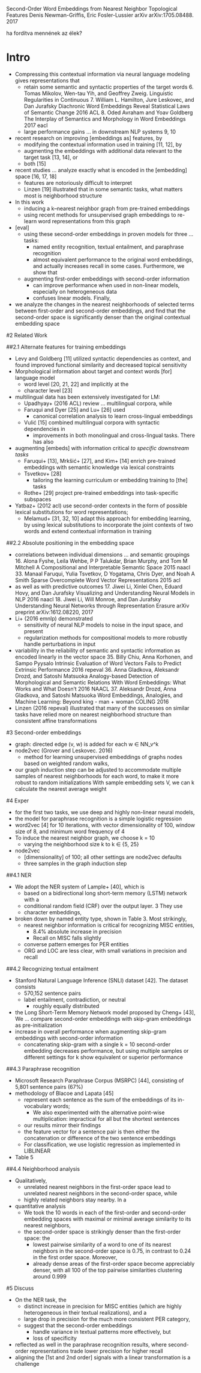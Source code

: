 Second-Order Word Embeddings from Nearest Neighbor Topological Features
Denis Newman-Griffis, Eric Fosler-Lussier
arXiv arXiv:1705.08488. 2017

ha fordítva mennének az élek?

# Intro

* Compressing this contextual information via neural language modeling gives
  representations that
  * retain some semantic and syntactic properties of the target words
    6. Tomas Mikolov, Wen-tau Yih, and Geoffrey Zweig. Linguistic Regularities in Continuous
    7.  William L. Hamilton, Jure Leskovec, and Dan Jurafsky
      Diachronic Word Embeddings Reveal Statistical Laws of Semantic Change
      2016 ACL
    8.  Oded Avraham and Yoav Goldberg
      The Interplay of Semantics and Morphology in Word Embeddings
      2017 eacl
  * large performance gains ... in downstream NLP systems 9, 10
* recent research on improving [embeddings as] features, by
  * modifying the contextual information used in training [11, 12], by
  * augmenting the embeddings with additional data relevant to the target task
    [13, 14], or
  * both [15]
* recent studies ... analyze exactly what is encoded in the [embedding] space
  [16, 17, 18]
  * features are notoriously difficult to interpret
  * Linzen [19] illustrated that in some semantic tasks,
    what matters most is neighborhood structure
* In this work
  * inducing a k–nearest neighbor graph from pre-trained embeddings
  * using recent methods for unsupervised graph embeddings to
    re-learn word representations from this graph
* [eval]
  * using these second-order embeddings in proven models for three ...  tasks:
    * named entity recognition, textual entailment, and paraphrase recognition
    * almost equivalent performance to the original word embeddings, and
      actually increases recall in some cases.  Furthermore, we show that
  * augmenting first-order embeddings with second-order information
    * can improve performance when used in non-linear models,
      especially on heterogeneous data
    * confuses linear models. Finally,
* we analyze the changes in the nearest neighborhoods of selected terms
  between first-order and second-order embeddings, and find that
  the second-order space is significantly denser
  than the original contextual embedding space

#2 Related Work

##2.1 Alternate features for training embeddings

* Levy and Goldberg [11] utilized syntactic dependencies as context, and found
  improved functional similarity and decreased topical sensitivity
* Morphological information about target and context words [for] language model
  * word level [20, 21, 22] and implicitly at the
  * character level [23]
* multilingual data has been extensively investigated for LM:
  * Upadhyay+ (2016 ACL) review ... multilingual corpora, while
  * Faruqui and Dyer [25] and Lu+ [26] used
    * canonical correlation analysis to learn cross-lingual embeddings
  * Vulić [15] combined multilingual corpora with syntactic dependencies in
    * improvements in both monolingual and cross-lingual tasks.  There has also
* augmenting [embeds] with information critical _to specific downstream tasks_
  * Faruqui+ [13], Mrks̆ić+ [27], and Kim+ [14] enrich
    pre-trained embeddings with semantic knowledge via lexical constraints
  * Tsvetkov+ [28]
    * tailoring the learning curriculum or embedding training to [the] tasks
  * Rothe+ [29] project pre-trained embeddings into task-specific subspaces
* Yatbaz+ (2012 acl) use second-order contexts
  in the form of possible lexical substitutions for word representations;
  * Melamud+ [31, 32, 10] adapt this approach for embedding learning, by
    using lexical substitutions to incorporate the joint contexts of two words
    and extend contextual information in training

##2.2 Absolute positioning in the embedding space

* correlations between individual dimensions ... and semantic groupings
  16. Alona Fyshe, Leila Wehbe, P P Talukdar, Brian Murphy, and Tom M Mitchell
      A Compositional and Interpretable Semantic Space
      2015 naacl
  33. Manaal Faruqui, Yulia Tsvetkov, D Yogatama, Chris Dyer, and Noah A Smith
      Sparse Overcomplete Word Vector Representations
      2015 acl
* as well as with predictive outcomes
  17. Jiwei Li, Xinlei Chen, Eduard Hovy, and Dan Jurafsky
    Visualizing and Understanding Neural Models in NLP
    2016 naacl
  18. Jiwei Li, Will Monroe, and Dan Jurafsky
    Understanding Neural Networks through Representation Erasure
    arXiv preprint arXiv:1612.08220, 2017
* Li+ (2016 emnlp) demonstrated
  * sensitivity of neural NLP models to noise in the input space, and present
  * regularization methods for compositional models
    to more robustly handle perturbations in input
* variability in the reliability of semantic and syntactic information
  as encoded linearly in the vector space
  35. Billy Chiu, Anna Korhonen, and Sampo Pyysalo
    Intrinsic Evaluation of Word Vectors Fails to Predict Extrinsic Performance
    2016 repeval
  36. Anna Gladkova, Aleksandr Drozd, and Satoshi Matsuoka
    Analogy-based Detection of Morphological and Semantic Relations With Word
    Embeddings: What Works and What Doesn’t
    2016 NAACL
  37. Aleksandr Drozd, Anna Gladkova, and Satoshi Matsuoka
    Word Embeddings, Analogies, and Machine Learning: Beyond king - man + woman
    COLING 2016
* Linzen (2016 repeval) illustrated that many of the successes on similar tasks
  have relied more on nearest neighborhood structure
  than consistent affine transformations

#3 Second-order embeddings

* graph: directed edge (v, w) is added for each w ∈ NN_v^k
* node2vec (Grover and Leskovec. 2016)
  * method for learning unsupervised embeddings of graphs nodes
    based on weighted random walks,
* our graph induction step can be adjusted to accommodate multiple samples of
  nearest neighborhoods for each word,
  to make it more robust to random initializations
  With sample embedding sets V, we can k calculate the nearest average weight

#4 Exper

* for the first two tasks, we use deep and highly non-linear neural models,
* the model for paraphrase recognition is a simple logistic regression
* word2vec [4] for 10 iterations, with vector dimensionality of 100,
  window size of 8, and minimum word frequency of 4
* To induce the nearest neighbor graph, we choose k = 10
  * varying the neighborhood size k to k ∈ {5, 25}
* node2vec
  * [dimensionality] of 100; all other settings are node2vec defaults
  * three samples in the graph induction step

##4.1 NER

* We adopt the NER system of Lample+ [40], which is
  * based on a bidirectional long short-term memory (LSTM) network with a
  * conditional random field (CRF) over the output layer. 3 They use
  * character embeddings,
* broken down by named entity type, shown in Table 3. Most strikingly,
  * nearest neighbor information is critical for recognizing MISC entities,
    * 8.4% absolute increase in precision
    * Recall on MISC falls slightly
  * converse pattern emerges for PER entities
  * ORG and LOC are less clear, with small variations in precision and recall

##4.2 Recognizing textual entailment

* Stanford Natural Language Inference (SNLI) dataset [42]. The dataset consists
  * 570,152 sentence pairs
  * label entailment, contradiction, or neutral
    * roughly equally distributed
* the Long Short-Term Memory Network model proposed by Cheng+ [43],
  We ... compare second-order embeddings with skip-gram embeddings as
  pre-initialization
* increase in overall performance when augmenting skip-gram embeddings with
  second-order information
  * concatenating skip-gram with a single k = 10 second-order embedding
    decreases performance, but using multiple samples or different settings for
    k show equivalent or superior performance

##4.3 Paraphrase recognition

* Microsoft Research Paraphrase Corpus (MSRPC) [44], consisting of
  5,801 sentence pairs (67%)
* methodology of Blacoe and Lapata [45]
  * represent each sentence as the sum of the embeddings of its in-vocabulary
    words;
    * We also experimented with the alternative
      point-wise multiplication: impractical for all but the shortest sentences
  * our results mirror their findings
  * the feature vector for a sentence pair is then either the
    concatenation or difference of the two sentence embeddings
  * For classification, we use logistic regression as implemented in LIBLINEAR
* Table 5

##4.4 Neighborhood analysis

* Qualitatively,
  * unrelated nearest neighbors in the first-order space
    lead to unrelated nearest neighbors in the second-order space, while
  * highly related neighbors stay nearby.  In a
* quantitative analysis
  * We took the 10 words in each of the first-order and second-order embedding
    spaces with maximal or minimal average similarity to its nearest neighbors,
  * the second-order space is strikingly denser than the first-order space: the
    * lowest pairwise similarity of a word to one of its nearest neighbors
      in the second-order space is 0.75, in contrast to
      0.24 in the first order space.  Moreover,
    * already dense areas of the first-order space become appreciably denser,
      with all 100 of the top pairwise similarities clustering around 0.999

#5 Discuss

* On the NER task, the
  * distinct increase in precision for MISC entities
    (which are highly heterogeneous in their textual realizations), and a
  * large drop in precision for the much more consistent PER category,
  * suggest that the second-order embeddings
    * handle variance in textual patterns more effectively, but
    * loss of specificity
* reflected as well in the paraphrase recognition results, where
  second-order representations trade lower precision for higher recall
* aligning the [1st and 2nd order] signals with a linear transformation is a
  challenge
